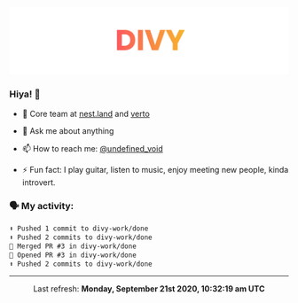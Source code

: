 
![](https://github.com/divy-work/divy-work/raw/master/assets/divy.png)

### Hiya! 👋

- 🔭 Core team at [nest.land](https://github.com/nestdotland/nest.land) and [verto](https://github.com/useverto/verto)

- 💬 Ask me about anything

- 📫 How to reach me: [@undefined_void](https://instagram.com/divy.exe)

- ⚡ Fun fact: I play guitar, listen to music, enjoy meeting new people, kinda introvert.

### 🗣 My activity:

```
⬆️ Pushed 1 commit to divy-work/done
⬆️ Pushed 2 commits to divy-work/done
🎉 Merged PR #3 in divy-work/done
💪 Opened PR #3 in divy-work/done
⬆️ Pushed 2 commits to divy-work/done
```

------------
<p align="center">Last refresh: <b>Monday, September 21st 2020, 10:32:19 am UTC</b></p>
